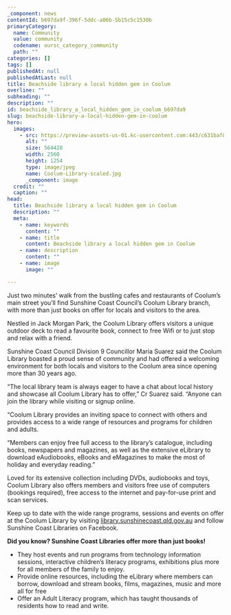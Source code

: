 ```yaml
---
_component: news
contentId: b697da9f-396f-5ddc-a06b-5b15c5c1530b
primaryCategory:
  name: Community
  value: community
  codename: oursc_category_community
  path: ""
categories: []
tags: []
publishedAt: null
publishedAtLast: null
title: Beachside library a local hidden gem in Coolum
overline: ""
subheading: ""
description: ""
id: beachside_library_a_local_hidden_gem_in_coolum_b697da9
slug: beachside-library-a-local-hidden-gem-in-coolum
hero:
  images:
    - src: https://preview-assets-us-01.kc-usercontent.com:443/c631baf8-1b46-001f-580c-d0001b68b4a8/47c83340-5051-407a-9eb6-e21e2192f8fb/Coolum-Library-scaled.jpg
      alt: ""
      size: 564428
      width: 2560
      height: 1254
      type: image/jpeg
      name: Coolum-Library-scaled.jpg
      _component: image
  credit: ""
  caption: ""
head:
  title: Beachside library a local hidden gem in Coolum
  description: ""
  meta:
    - name: keywords
      content: ""
    - name: title
      content: Beachside library a local hidden gem in Coolum
    - name: description
      content: ""
    - name: image
      image: ""

---
```

Just two minutes’ walk from the bustling cafes and restaurants of Coolum’s main street you’ll find Sunshine Coast Council’s Coolum Library branch, with more than just books on offer for locals and visitors to the area.

Nestled in Jack Morgan Park, the Coolum Library offers visitors a unique outdoor deck to read a favourite book, connect to free Wifi or to just stop and relax with a friend.

Sunshine Coast Council Division 9 Councillor Maria Suarez said the Coolum Library boasted a proud sense of community and had offered a welcoming environment for both locals and visitors to the Coolum area since opening more than 30 years ago.

“The local library team is always eager to have a chat about local history and showcase all Coolum Library has to offer,” Cr Suarez said. “Anyone can join the library while visiting or signup online.

“Coolum Library provides an inviting space to connect with others and provides access to a wide range of resources and programs for children and adults.

“Members can enjoy free full access to the library’s catalogue, including books, newspapers and magazines, as well as the extensive eLibrary to download eAudiobooks, eBooks and eMagazines to make the most of holiday and everyday reading.”

Loved for its extensive collection including DVDs, audiobooks and toys, Coolum Library also offers members and visitors free use of computers (bookings required), free access to the internet and pay-for-use print and scan services.

Keep up to date with the wide range programs, sessions and events on offer at the Coolum Library by visiting [library.sunshinecoast.qld.gov.au](https://library.sunshinecoast.qld.gov.au/)
&#x20;and follow Sunshine Coast Libraries on Facebook.

**Did you know? Sunshine Coast Libraries offer more than just books!**

*   They host events and run programs from technology information sessions, interactive children’s literacy programs, exhibitions plus more for all members of the family to enjoy.  
*   Provide online resources, including the eLibrary where members can borrow, download and stream books, films, magazines, music and more all for free
*   Offer an Adult Literacy program, which has taught thousands of residents how to read and write.
